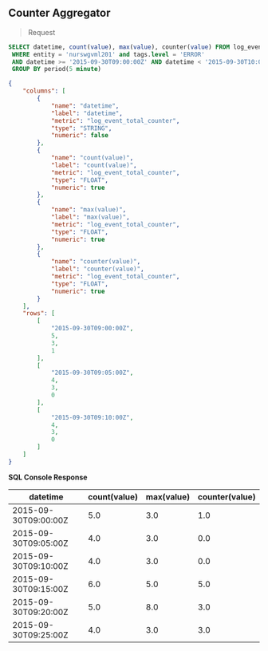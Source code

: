 ## Counter Aggregator

> Request

```sql
SELECT datetime, count(value), max(value), counter(value) FROM log_event_total_counter 
 WHERE entity = 'nurswgvml201' and tags.level = 'ERROR' 
 AND datetime >= '2015-09-30T09:00:00Z' AND datetime < '2015-09-30T10:00:00Z' 
 GROUP BY period(5 minute)
```

```json
{
    "columns": [
        {
            "name": "datetime",
            "label": "datetime",
            "metric": "log_event_total_counter",
            "type": "STRING",
            "numeric": false
        },
        {
            "name": "count(value)",
            "label": "count(value)",
            "metric": "log_event_total_counter",
            "type": "FLOAT",
            "numeric": true
        },
        {
            "name": "max(value)",
            "label": "max(value)",
            "metric": "log_event_total_counter",
            "type": "FLOAT",
            "numeric": true
        },
        {
            "name": "counter(value)",
            "label": "counter(value)",
            "metric": "log_event_total_counter",
            "type": "FLOAT",
            "numeric": true
        }
    ],
    "rows": [
        [
            "2015-09-30T09:00:00Z",
            5,
            3,
            1
        ],
        [
            "2015-09-30T09:05:00Z",
            4,
            3,
            0
        ],
        [
            "2015-09-30T09:10:00Z",
            4,
            3,
            0
        ]
    ]
}
```

**SQL Console Response**

| datetime             | count(value) | max(value) | counter(value) | 
|----------------------|--------------|------------|----------------| 
| 2015-09-30T09:00:00Z | 5.0          | 3.0        | 1.0            | 
| 2015-09-30T09:05:00Z | 4.0          | 3.0        | 0.0            | 
| 2015-09-30T09:10:00Z | 4.0          | 3.0        | 0.0            | 
| 2015-09-30T09:15:00Z | 6.0          | 5.0        | 5.0            | 
| 2015-09-30T09:20:00Z | 5.0          | 8.0        | 3.0            | 
| 2015-09-30T09:25:00Z | 4.0          | 3.0        | 3.0            | 
